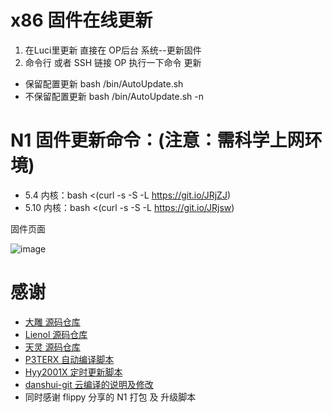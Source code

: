 # x86 固件在线更新
1. 在Luci里更新 直接在 OP后台 系统--更新固件
2. 命令行 或者 SSH 链接 OP 执行一下命令 更新
- 保留配置更新 bash /bin/AutoUpdate.sh
- 不保留配置更新 bash /bin/AutoUpdate.sh -n

# N1 固件更新命令：(注意：需科学上网环境)

- 5.4 内核：bash <(curl -s -S -L https://git.io/JRjZJ)
- 5.10 内核：bash <(curl -s -S -L https://git.io/JRjsw)

固件页面

![image](https://github.com/gd0772/AutoBuild-OpenWrt/blob/main/img/%E5%9B%BA%E4%BB%B6%E9%A1%B5%E9%9D%A2.png)

# 感谢
- [大雕 源码仓库](https://github.com/coolsnowwolf/lede.git)
- [Lienol 源码仓库](https://github.com/Lienol/openwrt.git)
- [天灵 源码仓库](https://github.com/project-openwrt/openwrt.git)
- [P3TERX 自动编译脚本](https://github.com/P3TERX/Actions-OpenWrt)
- [Hyy2001X 定时更新脚本](https://github.com/Hyy2001X/AutoBuild-Actions)
- [danshui-git 云编译的说明及修改](https://github.com/danshui-git/Build-OpenWrt)
- 同时感谢 flippy 分享的 N1 打包 及 升级脚本
